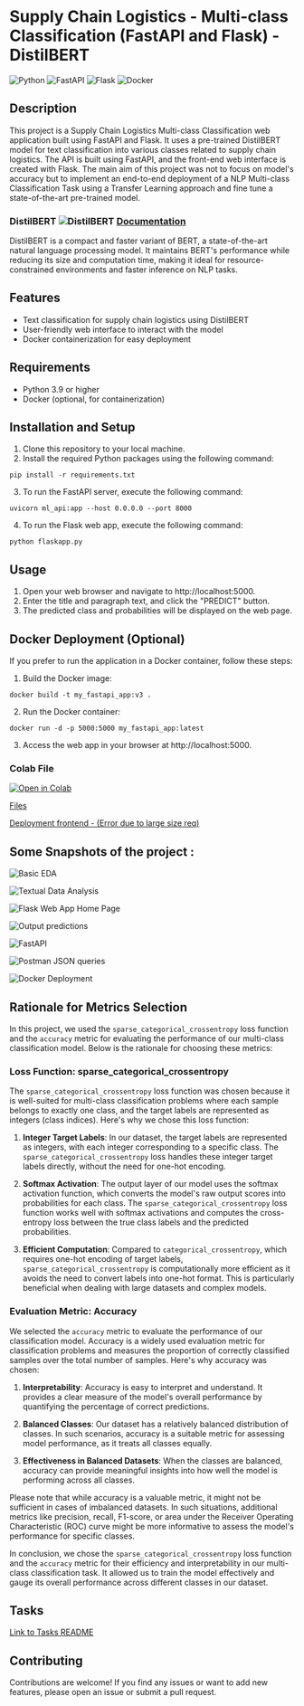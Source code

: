 # Supply Chain Logistics -  Multi-class Classification (FastAPI and Flask) - DistilBERT

![Python](https://img.shields.io/badge/python-3.11-blue.svg)
![FastAPI](https://img.shields.io/badge/FastAPI-0.100-green.svg)
![Flask](https://img.shields.io/badge/Flask-2.2.2-yellow.svg)
![Docker](https://img.shields.io/badge/Docker-24.0.2-blue.svg) 

## Description
This project is a Supply Chain Logistics Multi-class Classification web application built using FastAPI and Flask. It uses a pre-trained DistilBERT model for text classification into various classes related to supply chain logistics. The API is built using FastAPI, and the front-end web interface is created with Flask. The main aim of this project was not to focus on model's accuracy but to implement an end-to-end deployment of a NLP Multi-class Classification Task using a Transfer Learning approach and fine tune a state-of-the-art pre-trained model.

### DistilBERT  ![DistilBERT](https://img.shields.io/badge/DistilBERT-Compact%20%26%20Faster-yellow.svg)      [Documentation](https://huggingface.co/docs/transformers/model_doc/distilbert)

DistilBERT is a compact and faster variant of BERT, a state-of-the-art natural language processing model. It maintains BERT's performance while reducing its size and computation time, making it ideal for resource-constrained environments and faster inference on NLP tasks.

## Features
- Text classification for supply chain logistics using DistilBERT
- User-friendly web interface to interact with the model
- Docker containerization for easy deployment

## Requirements
- Python 3.9 or higher
- Docker (optional, for containerization)

## Installation and Setup
1. Clone this repository to your local machine.
2. Install the required Python packages using the following command:

```
pip install -r requirements.txt
```

3. To run the FastAPI server, execute the following command:
```
uvicorn ml_api:app --host 0.0.0.0 --port 8000
```

4. To run the Flask web app, execute the following command:
```
python flaskapp.py
```


 ## Usage
1. Open your web browser and navigate to http://localhost:5000.
2. Enter the title and paragraph text, and click the "PREDICT" button.
3. The predicted class and probabilities will be displayed on the web page.

## Docker Deployment (Optional)

If you prefer to run the application in a Docker container, follow these steps:

1. Build the Docker image:

```
docker build -t my_fastapi_app:v3 .
```

2. Run the Docker container:

```
docker run -d -p 5000:5000 my_fastapi_app:latest
```

3. Access the web app in your browser at http://localhost:5000.

### Colab File

[![Open in Colab](https://colab.research.google.com/assets/colab-badge.svg)](https://colab.research.google.com/drive/1NPVSyA0qf4P0-bhdyVUeTsD8B2v58VS1?usp=sharing)

[Files](https://drive.google.com/drive/folders/1wa3O1ZiLrnzPnieJBZcfeiZ6pEOxfKWz?usp=sharing)

[Deployment frontend - (Error due to large size req)](http://rushikesh220.pythonanywhere.com/)

## Some Snapshots of the project : 

![Basic EDA](https://github.com/RushikeshKothawade07/supply-chain-project/blob/main/screenshots/eda.png)

![Textual Data Analysis](https://github.com/RushikeshKothawade07/supply-chain-project/blob/main/screenshots/eda-words.png)

![Flask Web App Home Page](https://github.com/RushikeshKothawade07/supply-chain-project/blob/main/screenshots/home-input.jpg)

![Output predictions](https://github.com/RushikeshKothawade07/supply-chain-project/blob/main/screenshots/output.jpg)

![FastAPI](https://github.com/RushikeshKothawade07/supply-chain-project/blob/main/screenshots/fastapi.jpg)

![Postman JSON queries](https://github.com/RushikeshKothawade07/supply-chain-project/blob/main/screenshots/postman-json.jpg)

![Docker Deployment](https://github.com/RushikeshKothawade07/supply-chain-project/blob/main/screenshots/docker.jpg)


## Rationale for Metrics Selection

In this project, we used the `sparse_categorical_crossentropy` loss function and the `accuracy` metric for evaluating the performance of our multi-class classification model. Below is the rationale for choosing these metrics:

### Loss Function: sparse_categorical_crossentropy

The `sparse_categorical_crossentropy` loss function was chosen because it is well-suited for multi-class classification problems where each sample belongs to exactly one class, and the target labels are represented as integers (class indices). Here's why we chose this loss function:

1. **Integer Target Labels**: In our dataset, the target labels are represented as integers, with each integer corresponding to a specific class. The `sparse_categorical_crossentropy` loss handles these integer target labels directly, without the need for one-hot encoding.

2. **Softmax Activation**: The output layer of our model uses the softmax activation function, which converts the model's raw output scores into probabilities for each class. The `sparse_categorical_crossentropy` loss function works well with softmax activations and computes the cross-entropy loss between the true class labels and the predicted probabilities.

3. **Efficient Computation**: Compared to `categorical_crossentropy`, which requires one-hot encoding of target labels, `sparse_categorical_crossentropy` is computationally more efficient as it avoids the need to convert labels into one-hot format. This is particularly beneficial when dealing with large datasets and complex models.

### Evaluation Metric: Accuracy

We selected the `accuracy` metric to evaluate the performance of our classification model. Accuracy is a widely used evaluation metric for classification problems and measures the proportion of correctly classified samples over the total number of samples. Here's why accuracy was chosen:

1. **Interpretability**: Accuracy is easy to interpret and understand. It provides a clear measure of the model's overall performance by quantifying the percentage of correct predictions.

2. **Balanced Classes**: Our dataset has a relatively balanced distribution of classes. In such scenarios, accuracy is a suitable metric for assessing model performance, as it treats all classes equally.

3. **Effectiveness in Balanced Datasets**: When the classes are balanced, accuracy can provide meaningful insights into how well the model is performing across all classes.

Please note that while accuracy is a valuable metric, it might not be sufficient in cases of imbalanced datasets. In such situations, additional metrics like precision, recall, F1-score, or area under the Receiver Operating Characteristic (ROC) curve might be more informative to assess the model's performance for specific classes.

In conclusion, we chose the `sparse_categorical_crossentropy` loss function and the `accuracy` metric for their efficiency and interpretability in our multi-class classification task. It allowed us to train the model effectively and gauge its overall performance across different classes in our dataset.


## Tasks 
[Link to Tasks README](https://github.com/RushikeshKothawade07/supply-chain-project/blob/main/Tasks/README.md)


## Contributing 

Contributions are welcome! If you find any issues or want to add new features, please open an issue or submit a pull request.




